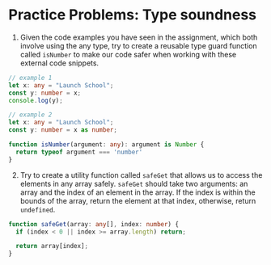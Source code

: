 # Practice Problems: Type soundness

1. Given the code examples you have seen in the assignment, which both involve using the any type, try to create a reusable type guard function called `isNumber` to make our code safer when working with these external code snippets.

```ts
// example 1
let x: any = "Launch School";
const y: number = x;
console.log(y);
```

```ts
// example 2
let x: any = "Launch School";
const y: number = x as number;
```

```ts
function isNumber(argument: any): argument is Number {
  return typeof argument === 'number'
}
```

2. Try to create a utility function called `safeGet` that allows us to access the elements in any array safely. `safeGet` should take two arguments: an array and the index of an element in the array. If the index is within the bounds of the array, return the element at that index, otherwise, return `undefined`.

```ts
function safeGet(array: any[], index: number) {
  if (index < 0 || index >= array.length) return;

  return array[index];  
}
```
